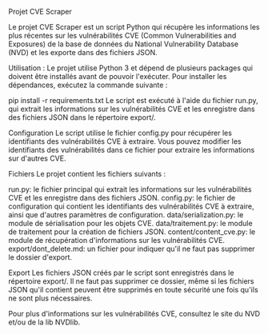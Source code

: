 Projet CVE Scraper

Le projet CVE Scraper est un script Python qui récupère les informations les plus récentes sur les vulnérabilités CVE (Common Vulnerabilities and Exposures) de la base de données du National Vulnerability Database (NVD) et les exporte dans des fichiers JSON.

Utilisation :
Le projet utilise Python 3 et dépend de plusieurs packages qui doivent être installés avant de pouvoir l'exécuter. Pour installer les dépendances, exécutez la commande suivante :
 
pip install -r requirements.txt
Le script est exécuté à l'aide du fichier run.py, qui extrait les informations sur les vulnérabilités CVE et les enregistre dans des fichiers JSON dans le répertoire export/.

Configuration
Le script utilise le fichier config.py pour récupérer les identifiants des vulnérabilités CVE à extraire. Vous pouvez modifier les identifiants des vulnérabilités dans ce fichier pour extraire les informations sur d'autres CVE.

Fichiers
Le projet contient les fichiers suivants :

run.py: le fichier principal qui extrait les informations sur les vulnérabilités CVE et les enregistre dans des fichiers JSON.
config.py: le fichier de configuration qui contient les identifiants des vulnérabilités CVE à extraire, ainsi que d'autres paramètres de configuration.
data/serialization.py: le module de sérialisation pour les objets CVE.
data/traitement.py: le module de traitement pour la création de fichiers JSON.
content/content_cve.py: le module de récupération d'informations sur les vulnérabilités CVE.
export/dont_delete.md: un fichier pour indiquer qu'il ne faut pas supprimer le dossier d'export.

Export
Les fichiers JSON créés par le script sont enregistrés dans le répertoire export/. Il ne faut pas supprimer ce dossier, même si les fichiers JSON qu'il contient peuvent être supprimés en toute sécurité une fois qu'ils ne sont plus nécessaires.

Pour plus d'informations sur les vulnérabilités CVE, consultez le site du NVD et/ou de la lib NVDlib.
